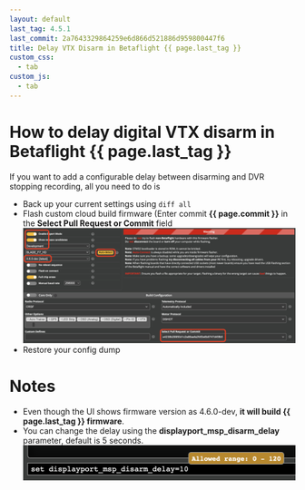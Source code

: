 ```yaml
---
layout: default
last_tag: 4.5.1
last_commit: 2a7643329864259e6d866d521886d959800447f6
title: Delay VTX Disarm in Betaflight {{ page.last_tag }}
custom_css:
  - tab
custom_js:
  - tab
---
```

# How to delay digital VTX disarm in Betaflight {{ page.last_tag }}

If you want to add a configurable delay between disarming and DVR stopping recording, all you need to do is
- Back up your current settings using `diff all`
- Flash custom cloud build firmware (Enter commit **{{ page.commit }}** in the **Select Pull Request or Commit** field
    ![Flashing custom firmware](/images/custom_commit.png?raw=true "text")
- Restore your config dump

# Notes
- Even though the UI shows firmware version as 4.6.0-dev, **it will build {{ page.last_tag }} firmware**.
- You can change the delay using the **displayport_msp_disarm_delay** parameter, default is 5 seconds.
    ![Flashing custom firmware](/images/cli_param.png?raw=true "text")


